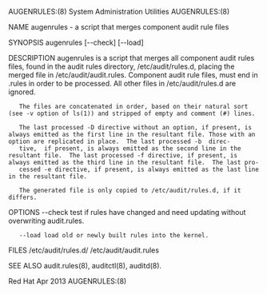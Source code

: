 AUGENRULES:(8)                                                                         System Administration Utilities                                                                         AUGENRULES:(8)



NAME
       augenrules - a script that merges component audit rule files

SYNOPSIS
       augenrules [--check] [--load]

DESCRIPTION
       augenrules  is  a  script that merges all component audit rules files, found in the audit rules directory, /etc/audit/rules.d, placing the merged file in /etc/audit/audit.rules. Component audit rule
       files, must end in .rules in order to be processed. All other files in /etc/audit/rules.d are ignored.

       The files are concatenated in order, based on their natural sort (see -v option of ls(1)) and stripped of empty and comment (#) lines.

       The last processed -D directive without an option, if present, is always emitted as the first line in the resultant file. Those with an option are replicated in place.  The last processed -b  direc-
       tive,  if present, is always emitted as the second line in the resultant file.  The last processed -f directive, if present, is always emitted as the third line in the resultant file.  The last pro-
       cessed -e directive, if present, is always emitted as the last line in the resultant file.

       The generated file is only copied to /etc/audit/rules.d, if it differs.

OPTIONS
       --check
              test if rules have changed and need updating without overwriting audit.rules.

       --load load old or newly built rules into the kernel.


FILES
       /etc/audit/rules.d/ /etc/audit/audit.rules

SEE ALSO
       audit.rules(8), auditctl(8), auditd(8).



Red Hat                                                                                            Apr 2013                                                                                    AUGENRULES:(8)
